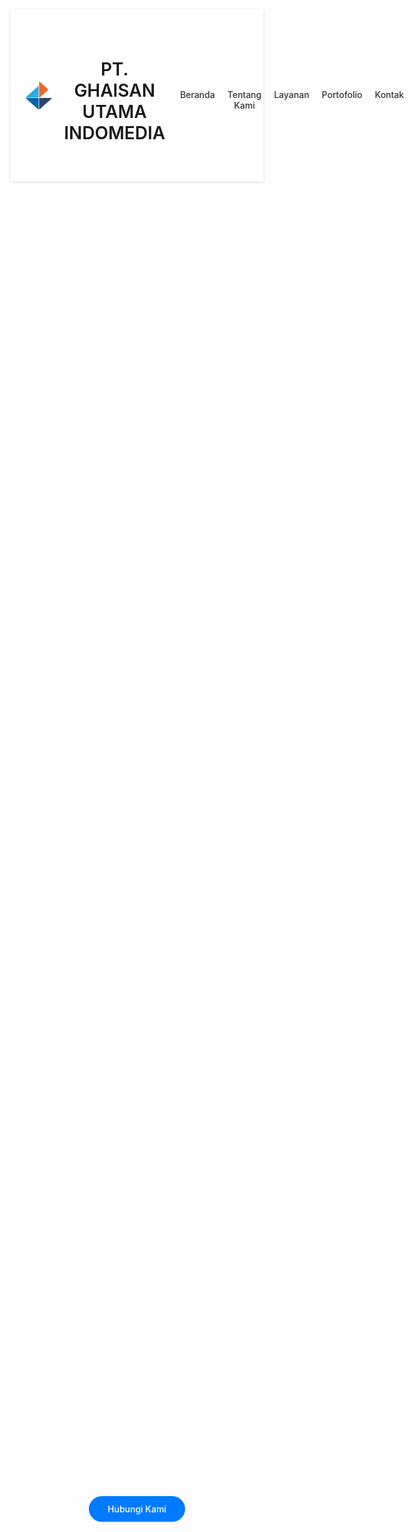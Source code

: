 <!DOCTYPE html>
<html lang="id">
<head>
  <meta charset="UTF-8" />
  <meta name="viewport" content="width=device-width, initial-scale=1.0" />
  <title>Nama Perusahaan Anda</title>
  <link rel="stylesheet" href="styles.css" />
  <!-- Google Fonts -->
  <link rel="preconnect" href="https://fonts.googleapis.com" />
  <link
    href="https://fonts.googleapis.com/css2?family=Poppins:wght@300;400;600&display=swap"
    rel="stylesheet"
  />
  <style>
    /* General Styles */
    * {
        margin: 0;
        padding: 0;
        box-sizing: border-box;
        scroll-behavior: smooth;
    }
    
    body {
        font-family: 'Poppins', sans-serif;
        line-height: 1.6;
        color: #333;
    }
    
    .container {
        width: 90%;
        max-width: 1200px;
        margin: auto;
        padding: 40px 0;
    }
    
    h1, h2, h3, h4 {
        margin-bottom: 20px;
        font-weight: 600;
    }
    
    /* Header */
    header {
        background: #fff;
        padding: px 0;
        position: center;
        width: 100%;
        top: 0;
        z-index: 100;
        box-shadow: 0 2px 5px rgba(0, 0, 0, 0.1);
    }
    
    .logo {
        height: 50px;
    }
    
    nav {
        float: right;
    }
    
    nav ul {
        list-style: none;
        display: flex;
        gap: 20px;
    }
    
    nav a {
        text-decoration: none;
        color: #333;
        font-weight: 500;
        transition: color 0.3s;
    }
    
    nav a:hover {
        color: #007bff;
    }
    
    /* Hero Section */
    .hero {
        background: url('images/hero-bg.jpg') no-repeat center center/cover;
        height: 100vh;
        display: flex;
        align-items: center;
        color: #fff;
        text-align: center;
        position: relative;
        padding-top: 80px;
    }
    
    .hero::after {
        content: '';
        position: absolute;
        top: 0;
        left: 0;
        width: 100%;
        height: 100%;
        background-color: rgba(0, 0, 0, 0.5);
    }
    
    .hero .container {
        position: relative;
        z-index: 1;
    }
    
    .hero h1 {
        font-size: 2.5rem;
        margin-bottom: 20px;
        animation: fadeInDown 1s ease-in-out;
    }
    
    .hero h1 span {
        color: #007bff;
    }
    
    .hero p {
        font-size: 1.2rem;
        margin-bottom: 30px;
        animation: fadeInUp 1s ease-in-out;
    }
    
    .btn {
        display: inline-block;
        padding: 12px 30px;
        background-color: #007bff;
        color: #fff;
        border-radius: 50px;
        text-decoration: none;
        font-weight: 500;
        transition: background-color 0.3s;
    }
    
    .btn:hover {
        background-color: #0056b3;
    }
    
    /* About Section */
    .about {
        background-color: #f9f9f9;
        padding: 80px 0;
    }
    
    .about-content {
        text-align: center;
        animation: fadeIn 1s ease-in-out;
    }
    
    .about p {
        margin-bottom: 20px;
        color: #666;
    }
    
    /* Services Section */
    .services {
        padding: 80px 0;
        text-align: center;
    }
    
    .services-wrapper {
        display: flex;
        flex-wrap: wrap;
        gap: 40px;
        justify-content: center;
        margin-top: 40px;
    }
    
    .service-item {
        background-color: #fff;
        padding: 30px;
        border-radius: 10px;
        width: 300px;
        box-shadow: 0 2px 10px rgba(0, 0, 0, 0.1);
        transition: transform 0.3s;
        animation: fadeInUp 1s ease-in-out;
    }
    
    .service-item:hover {
        transform: translateY(-10px);
    }
    
    .service-item img {
        height: 80px;
        margin-bottom: 20px;
    }
    
    .service-item h3 {
        margin-bottom: 15px;
        font-size: 1.5rem;
    }
    
    .service-item p {
        color: #666;
    }
    
    /* Portfolio Section */
    .portfolio {
        padding: 80px 0;
        text-align: center;
    }
    
    .portfolio-wrapper {
        display: flex;
        flex-wrap: wrap;
        gap: 40px;
        justify-content: center;
    }
    
    .portfolio-item {
        background-color: #fff;
        padding: 20px;
        border-radius: 10px;
        width: 300px;
        box-shadow: 0 2px 10px rgba(0, 0, 0, 0.1);
        cursor: pointer;
        transition: transform 0.3s;
    }
    
    .portfolio-item:hover {
        transform: translateY(-10px);
    }
    
    .portfolio-item img {
        width: 100%;
        height: auto;
        border-radius: 10px;
    }
    
    /* Modal Container */
    .modal {
        display: none; /* Hide by default */
        position: fixed;
        z-index: 1000;
        left: 0;
        top: 0;
        width: 100%;
        height: 100%;
        overflow: auto;
        background-color: rgba(0, 0, 0, 0.8); /* Background overlay */
        justify-content: center;
        align-items: center;
    }
    
    /* Modal Content */
    .modal-content {
        background-color: #fff;
        margin: 15px;
        padding: 20px;
        border-radius: 10px;
        max-width: 90%;
        max-height: 80%;
        overflow: hidden; /* Hide overflow if needed */
        display: flex;
        flex-direction: column;
        align-items: center;
        position: relative;
    }
    
    /* Image inside Modal */
    .modal-content img {
        max-width: 100%;
        max-height: 100%;
        object-fit: contain; /* Maintain aspect ratio */
        display: none;
    }
    
    /* Show the current image */
    .modal-content img.active {
        display: block;
    }
    
    /* Close Button */
    .modal-close {
        color: #aaa;
        float: right;
        font-size: 28px;
        font-weight: bold;
        cursor: pointer;
    }
    
    .modal-close:hover,
    .modal-close:focus {
        color: black;
        text-decoration: none;
        cursor: pointer;
    }
    
    /* Navigation Buttons */
    .modal-prev, .modal-next {
        position: absolute;
        top: 50%;
        transform: translateY(-50%);
        background-color: rgba(0, 0, 0, 0.5);
        color: #fff;
        border: none;
        padding: 10px;
        cursor: pointer;
        font-size: 24px;
        border-radius: 50%;
        z-index: 1001;
    }
    
    .modal-prev {
        left: 10px;
    }
    
    .modal-next {
        right: 10px;
    }
    
    /* Responsiveness */
    @media (max-width: 768px) {
        .modal-content {
            max-width: 95%;
            max-height: 90%;
        }
    }
    
    /* Animations */
    @keyframes fadeInDown {
        from {
            opacity: 0;
            transform: translateY(-30px);
        }
        to {
            opacity: 1;
            transform: translateY(0);
        }
    }
    
    @keyframes fadeInUp {
        from {
            opacity: 0;
            transform: translateY(30px);
        }
        to {
            opacity: 1;
            transform: translateY(0);
        }
    }
    
    @keyframes fadeIn {
        from {
            opacity: 0;
        }
        to {
            opacity: 1;
        }
    }
  </style>
</head>
<body>
  <!-- Header -->
  <header>
    <div class="container" style="display: flex; align-items: center;">
      <img src="logo-gui.png" alt="Logo Perusahaan" class="logo" />
      <div class="company-name" style="margin-left: 15px;">
        <h1>PT. GHAISAN UTAMA INDOMEDIA</h1>
      </div>
      <nav style="margin-left: auto;">
        <ul>
          <li><a href="#home">Beranda</a></li>
          <li><a href="#about">Tentang Kami</a></li>
          <li><a href="#services">Layanan</a></li>
          <li><a href="#portfolio">Portofolio</a></li>
          <li><a href="#contact">Kontak</a></li>
        </ul>
      </nav>
    </div>
  </header>

  <!-- Hero Section -->
  <section id="home" class="hero" style="background: url('foto1.jpg') no-repeat center center/cover;">
    <div class="container">
        <h1> <span></span></h1>
        <p>
        </p>
        <a href="#contact" class="btn">Hubungi Kami</a>
    </div>
</section>
  
  <!-- About Section -->
  <section id="about" class="about">
    <div class="container about-content">
      <h2>Tentang Kami</h2>
      <p>
        Kami adalah perusahaan yang berkomitmen untuk memberikan layanan
        terbaik dan solusi inovatif untuk kebutuhan bisnis Anda. Tim kami
        terdiri dari para ahli di berbagai bidang yang siap membantu Anda.
      </p>
    </div>
  </section>

  <!-- Services Section -->
  <section id="services" class="services">
    <div class="container">
      <h2>Services</h2>
      <div class="services-wrapper">
        <div class="service-item">
          <img src="icon2.png" alt="Layanan 1" />
          <h3>Event Organizer Services</h3>
          <p>
            DIdirikan tahun 2009, dan sampai sekarang telah menjadi partner terpercaya oleh banyak perusahaan dan pribadi, untuk keperluan event organizing. Mulai dari acara formal ataupun non-formal yang selalu berhasil meninggalkan kesan tersendiri bagi client
          </p>
        </div>
        <div class="service-item">
          <img src="icon23.png" alt="Layanan 2" />
          <h3>Construction Serice</h3>
          <p>
            Didirikan ditahun 2012 sampai sekarang, didukung tim teknis dan arsitek berpengalaman, menjadi Konsultan Perencanaan serta Pelaksanaan Konstruksi Perumahaan, Pengelolaan Real Estate, Renovasi Rumah dan Kantor Eksterior/Interior
          </p>
        </div>
        <div class="service-item">
          <img src="icon3.png" alt="Layanan 3" />
          <h3>Cinematography Service</h3>
          <p>
            Didirikan ditahun 2015, dan sampai sekarang telah membuat beberapa film layar lebar dengan jumlah penoton yang lebih dari lima ratus ribu orang. Disamping itu Finisia, juga telah memproduksi beberapa video, berupa compay profile, comercial dan lain-lain.
          </p>
        </div>
      </div>
    </div>
  </section>

  <!-- Portfolio Section -->
  <section id="portfolio" class="portfolio">
    <div class="container">
      <h2>Portofolio Kami</h2>
      <div class="portfolio-wrapper">
        <div class="portfolio-item" onclick="openModal('portfolio1')">
          <img src="LOGO ALPRO.png" alt="Portofolio 1" />
        </div>
        <div class="portfolio-item" onclick="openModal('portfolio2')">
          <img src="LOGO dR.jpg" alt="Portofolio 2" />
        </div>
        <div class="portfolio-item" onclick="openModal('portfolio3')">
          <img src="finisia.png" alt="Portofolio 3" />
        </div>
      </div>
    </div>
  </section>

  <!-- Modal for Portfolio 1 -->
  <div id="portfolio1" class="modal">
    <div class="modal-content">
      <span class="modal-close" onclick="closeModal('portfolio1')">&times;</span>
      <button class="modal-prev" onclick="prevImage('portfolio1')">&#10094;</button>
      <button class="modal-next" onclick="nextImage('portfolio1')">&#10095;</button>
      <img src="giias15.jpg" alt="Portofolio 1" class="active" />
      <img src="giias16.jpg" alt="Portofolio 1" />
      <img src="giias17.jpg" alt="Portofolio 1" />
      <img src="GIIAS18.jpg" alt="Portofolio 1" />
      <img src="rei.jpg" alt="Portofolio 1" />
      <img src="karangtaruna.jpg" alt="Portofolio 1" />
      <img src="FEED BMO 1 copy.jpg" alt="Portofolio 1" />
    </div>
  </div>

  <!-- Modal for Portfolio 2 -->
  <div id="portfolio2" class="modal">
    <div class="modal-content">
      <span class="modal-close" onclick="closeModal('portfolio2')">&times;</span>
      <button class="modal-prev" onclick="prevImage('portfolio2')">&#10094;</button>
      <button class="modal-next" onclick="nextImage('portfolio2')">&#10095;</button>
      <img src="dr1.jpg" alt="Portofolio 2" class="active" />
      <img src="dr2.jpg" alt="Portofolio 2" />
      <img src="dr3.jpg" alt="Portofolio 2" />
      <img src="dr4.jpg" alt="Portofolio 2" />
      <img src="dr5.jpg" alt="Portofolio 2" />
      <img src="dr6.jpg" alt="Portofolio 2" />
    </div>
  </div>

  <!-- Modal for Portfolio 3 -->
  <div id="portfolio3" class="modal">
    <div class="modal-content">
      <span class="modal-close" onclick="closeModal('portfolio3')">&times;</span>
      <button class="modal-prev" onclick="prevImage('portfolio3')">&#10094;</button>
      <button class="modal-next" onclick="nextImage('portfolio3')">&#10095;</button>
      <img src="up1.jpg" alt="Portofolio 3" class="active" />
      <img src="halomakassar.jpg" alt="Portofolio 3" />
      <img src="anakmudapalsu.jpg" alt="Portofolio 3" />
      <img src="keluarmain.jpg" alt="Portofolio 3" />
      <img src="up2.jpg" alt="Portofolio 3" />
    </div>
  </div>

  <!-- Contact Section -->
  <section id="contact">
    <div class="container">
      <h2>Kontak Kami</h2>
      <p>
        Hubungi kami untuk informasi lebih lanjut atau jika Anda memiliki
        pertanyaan tentang layanan kami.
      </p>
      <!-- Form Kontak atau informasi kontak -->
    </div>
  </section>

  <!-- JavaScript -->
  <script>
    // Fungsi untuk membuka modal
    function openModal(modalId) {
        document.getElementById(modalId).style.display = 'flex';
    }

    // Fungsi untuk menutup modal
    function closeModal(modalId) {
        document.getElementById(modalId).style.display = 'none';
    }

    // Fungsi untuk navigasi gambar
    function showImage(modalId, index) {
        var modal = document.getElementById(modalId);
        var images = modal.querySelectorAll('.modal-content img');
        if (index >= images.length) index = 0;
        if (index < 0) index = images.length - 1;
        images.forEach((img, i) => img.classList.toggle('active', i === index));
        modal.currentIndex = index;
    }

    function prevImage(modalId) {
        var modal = document.getElementById(modalId);
        showImage(modalId, (modal.currentIndex || 0) - 1);
    }

    function nextImage(modalId) {
        var modal = document.getElementById(modalId);
        showImage(modalId, (modal.currentIndex || 0) + 1);
    }

    // Event listener untuk menutup modal ketika klik di luar konten modal
    window.onclick = function(event) {
        if (event.target.classList.contains('modal')) {
            event.target.style.display = 'none';
        }
    }
  </script>
</body>
</html>
